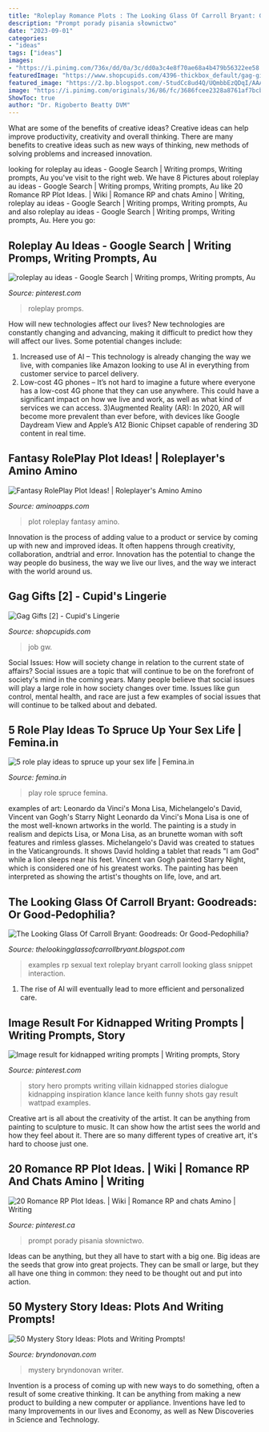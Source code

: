 ```yaml
---
title: "Roleplay Romance Plots : The Looking Glass Of Carroll Bryant: Goodreads: Or Good-pedophilia?"
description: "Prompt porady pisania słownictwo"
date: "2023-09-01"
categories:
- "ideas"
tags: ["ideas"]
images:
- "https://i.pinimg.com/736x/dd/0a/3c/dd0a3c4e8f70ae68a4b479b56322ee58.jpg"
featuredImage: "https://www.shopcupids.com/4396-thickbox_default/gag-gifts.jpg"
featured_image: "https://2.bp.blogspot.com/-5tudCc8ud4Q/UQmbbEzQDqI/AAAAAAAAIQk/vk5p2BqcKPM/s1600/17+romance+roleplay+act+1+(2).jpg"
image: "https://i.pinimg.com/originals/36/86/fc/3686fcee2328a8761af7bcb0a3eb3fc4.jpg"
ShowToc: true
author: "Dr. Rigoberto Beatty DVM"
---
```



What are some of the benefits of creative ideas?
Creative ideas can help improve productivity, creativity and overall thinking. There are many benefits to creative ideas such as new ways of thinking, new methods of solving problems and increased innovation.

	

		
looking for roleplay au ideas - Google Search | Writing promps, Writing prompts, Au you've visit to the right web. We have 8 Pictures about roleplay au ideas - Google Search | Writing promps, Writing prompts, Au like 20 Romance RP Plot Ideas. | Wiki | Romance RP and chats Amino | Writing, roleplay au ideas - Google Search | Writing promps, Writing prompts, Au and also roleplay au ideas - Google Search | Writing promps, Writing prompts, Au. Here you go:
		
    
## Roleplay Au Ideas - Google Search | Writing Promps, Writing Prompts, Au

<img loading=lazy src="https://i.pinimg.com/originals/27/c0/d8/27c0d80201dfcfec0935a1ef83a1a7de.jpg" onerror="this.onerror=null;this.src='https://tse3.mm.bing.net/th?id=OIP.OG59pIMOQAOzIfZBzZrrEgHaH8&amp;pid=15.1';" alt="roleplay au ideas - Google Search | Writing promps, Writing prompts, Au">

_Source: pinterest.com_

>roleplay promps. 

	

How will new technologies affect our lives?
New technologies are constantly changing and advancing, making it difficult to predict how they will affect our lives. Some potential changes include: 
1) Increased use of AI – This technology is already changing the way we live, with companies like Amazon looking to use AI in everything from customer service to parcel delivery. 
2) Low-cost 4G phones – It’s not hard to imagine a future where everyone has a low-cost 4G phone that they can use anywhere. This could have a significant impact on how we live and work, as well as what kind of services we can access. 
3)Augmented Reality (AR): In 2020, AR will become more prevalent than ever before, with devices like Google Daydream View and Apple’s A12 Bionic Chipset capable of rendering 3D content in real time.

    
## Fantasy RolePlay Plot Ideas! | Roleplayer&#039;s Amino Amino

<img loading=lazy src="http://pm1.narvii.com/6327/03f34994b2154ad59ce94f3dd5f1aa252cb5ddc3_00.jpg" onerror="this.onerror=null;this.src='https://tse4.mm.bing.net/th?id=OIP.YgBJlbiohYDakFlA2RrzdAHaEo&amp;pid=15.1';" alt="Fantasy RolePlay Plot Ideas! | Roleplayer&#039;s Amino Amino">

_Source: aminoapps.com_

>plot roleplay fantasy amino. 

	

Innovation is the process of adding value to a product or service by coming up with new and improved ideas. It often happens through creativity, collaboration, andtrial and error. Innovation has the potential to change the way people do business, the way we live our lives, and the way we interact with the world around us.

    
## Gag Gifts [2] - Cupid&#039;s Lingerie

<img loading=lazy src="https://www.shopcupids.com/4396-thickbox_default/gag-gifts.jpg" onerror="this.onerror=null;this.src='https://tse1.mm.bing.net/th?id=OIP.mNLoQgo86uxGFCnIj6YrwgHaJJ&amp;pid=15.1';" alt="Gag Gifts [2] - Cupid&#039;s Lingerie">

_Source: shopcupids.com_

>job gw. 

	

Social Issues: How will society change in relation to the current state of affairs?
Social issues are a topic that will continue to be on the forefront of society's mind in the coming years. Many people believe that social issues will play a large role in how society changes over time. Issues like gun control, mental health, and race are just a few examples of social issues that will continue to be talked about and debated.

    
## 5 Role Play Ideas To Spruce Up Your Sex Life | Femina.in

<img loading=lazy src="https://femina.wwmindia.com/content/2016/Jul/shutterstock_286060907_inside_1467722813.jpg" onerror="this.onerror=null;this.src='https://tse2.mm.bing.net/th?id=OIP.lKhkFSs0Rbabwq7HRO5CBwHaMO&amp;pid=15.1';" alt="5 role play ideas to spruce up your sex life | Femina.in">

_Source: femina.in_

>play role spruce femina. 

	

examples of art: Leonardo da Vinci's Mona Lisa, Michelangelo's David, Vincent van Gogh's Starry Night
Leonardo da Vinci's Mona Lisa is one of the most well-known artworks in the world. The painting is a study in realism and depicts Lisa, or Mona Lisa, as an brunette woman with soft features and rimless glasses. Michelangelo's David was created to statues in the Vaticangrounds. It shows David holding a tablet that reads "I am God" while a lion sleeps near his feet. Vincent van Gogh painted Starry Night, which is considered one of his greatest works. The painting has been interpreted as showing the artist's thoughts on life, love, and art.

    
## The Looking Glass Of Carroll Bryant: Goodreads: Or Good-Pedophilia?

<img loading=lazy src="https://2.bp.blogspot.com/-5tudCc8ud4Q/UQmbbEzQDqI/AAAAAAAAIQk/vk5p2BqcKPM/s1600/17+romance+roleplay+act+1+(2).jpg" onerror="this.onerror=null;this.src='https://tse3.mm.bing.net/th?id=OIP.zmiNOLT_MU9ZRKDXX6twOgHaFj&amp;pid=15.1';" alt="The Looking Glass Of Carroll Bryant: Goodreads: Or Good-Pedophilia?">

_Source: thelookingglassofcarrollbryant.blogspot.com_

>examples rp sexual text roleplay bryant carroll looking glass snippet interaction. 

	

1. The rise of AI will eventually lead to more efficient and personalized care. 

    
## Image Result For Kidnapped Writing Prompts | Writing Prompts, Story

<img loading=lazy src="https://i.pinimg.com/originals/36/86/fc/3686fcee2328a8761af7bcb0a3eb3fc4.jpg" onerror="this.onerror=null;this.src='https://tse1.mm.bing.net/th?id=OIP.6qYMV9R25SZWcXGdYynaxQHaRz&amp;pid=15.1';" alt="Image result for kidnapped writing prompts | Writing prompts, Story">

_Source: pinterest.com_

>story hero prompts writing villain kidnapped stories dialogue kidnapping inspiration klance lance keith funny shots gay result wattpad examples. 

	

Creative art is all about the creativity of the artist. It can be anything from painting to sculpture to music. It can show how the artist sees the world and how they feel about it. There are so many different types of creative art, it's hard to choose just one.

    
## 20 Romance RP Plot Ideas. | Wiki | Romance RP And Chats Amino | Writing

<img loading=lazy src="https://i.pinimg.com/736x/dd/0a/3c/dd0a3c4e8f70ae68a4b479b56322ee58.jpg" onerror="this.onerror=null;this.src='https://tse1.mm.bing.net/th?id=OIP.yBb-wa3_3cPZ76Z_3upLvgAAAA&amp;pid=15.1';" alt="20 Romance RP Plot Ideas. | Wiki | Romance RP and chats Amino | Writing">

_Source: pinterest.ca_

>prompt porady pisania słownictwo. 

	

Ideas can be anything, but they all have to start with a big one. Big ideas are the seeds that grow into great projects. They can be small or large, but they all have one thing in common: they need to be thought out and put into action.

    
## 50 Mystery Story Ideas: Plots And Writing Prompts!

<img loading=lazy src="https://i1.wp.com/www.bryndonovan.com/wp-content/uploads/2017/09/50-Mystery-Story-IdeaS-1.jpg?resize=683%2C1024&amp;ssl=1" onerror="this.onerror=null;this.src='https://tse3.mm.bing.net/th?id=OIP.AcMn-zjl_H43DSNdmx1vHQHaLG&amp;pid=15.1';" alt="50 Mystery Story Ideas: Plots and Writing Prompts!">

_Source: bryndonovan.com_

>mystery bryndonovan writer. 

	

Invention is a process of coming up with new ways to do something, often a result of some creative thinking. It can be anything from making a new product to building a new computer or appliance. Inventions have led to many Improvements in our lives and Economy, as well as New Discoveries in Science and Technology.

